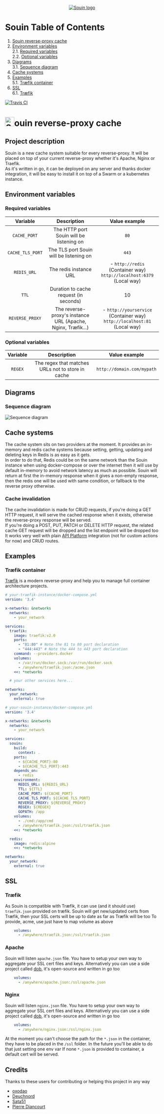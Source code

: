 <p align="center"><a href="https://github.com/darkweak/souin"><img src="docs/img/logo.svg?sanitize=true" alt="Souin logo"></a></p>

# Souin Table of Contents
1. [Souin reverse-proxy cache](#project-description)
2. [Environment variables](#environment-variables)  
  2.1. [Required variables](#required-variables)  
  2.2. [Optional variables](#optional-variables)
3. [Diagrams](#diagrams)  
  3.1. [Sequence diagram](#sequence-diagram)
4. [Cache systems](#cache-systems)
5. [Examples](#examples)  
  5.1. [Træfik container](#træfik-container)
6. [SSL](#ssl)  
  6.1. [Træfik](#træfik)

[![Travis CI](https://travis-ci.com/Darkweak/Souin.svg?branch=master)](https://travis-ci.com/Darkweak/Souin)

# <img src="docs/img/logo.svg?sanitize=true" alt="Souin logo" width="30" height="30">ouin reverse-proxy cache

## Project description
Souin is a new cache system suitable for every reverse-proxy. It will be placed on top of your current reverse-proxy whether it's Apache, Nginx or Traefik.  
As it's written in go, it can be deployed on any server and thanks docker integration, it will be easy to install it on top of a Swarm or a kubernetes instance.

## Environment variables

### Required variables
|  Variable  |  Description  |  Value example  |
|:---:|:---:|:---:|
|`CACHE_PORT`|The HTTP port Souin will be listening on |`80`|
|`CACHE_TLS_PORT`|The TLS port Souin will be listening on|`443`|
|`REDIS_URL`|The redis instance URL|- `http://redis` (Container way)<br/>`http://localhost:6379` (Local way)|
|`TTL`|Duration to cache request (in seconds)|10|
|`REVERSE_PROXY`|The reverse-proxy's instance URL (Apache, Nginx, Træfik...)|- `http://yourservice` (Container way)<br/>`http://localhost:81` (Local way)|

### Optional variables
|  Variable  |  Description  |  Value example  |
|:---:|:---:|:---:|
|`REGEX`|The regex that matches URLs not to store in cache|`http://domain.com/mypath`|

## Diagrams

### Sequence diagram
<img src="docs/plantUML/sequenceDiagram.svg?sanitize=true" alt="Sequence diagram">

## Cache systems
The cache system sits on two providers at the moment. It provides an in-memory and redis cache systems because setting, getting, updating and deleting keys in Redis is as easy as it gets.  
In order to do that, Redis could be on the same network than the Souin instance when using docker-compose or over the internet then it will use by default in-memory to avoid network latency as much as possible. 
Souin will return at first the in-memory response when it gives a non-empty response, then the redis one will be used with same condition, or fallback to the reverse proxy otherwise.

### Cache invalidation
The cache invalidation is made for CRUD requests, if you're doing a GET HTTP request, it will serve the cached response when it exists, otherwise the reverse-proxy response will be served.  
If you're doing a POST, PUT, PATCH or DELETE HTTP request, the related cache GET request will be dropped and the list endpoint will be dropped too  
It works very well with plain [API Platform](https://api-platform.com) integration (not for custom actions for now) and CRUD routes.

## Examples

### Træfik container
[Træfik](https://traefik.io) is a modern reverse-proxy and help you to manage full container architecture projects.

```yaml
# your-traefik-instance/docker-compose.yml
version: '3.4'

x-networks: &networks
  networks:
    - your_network

services:
  traefik:
    image: traefik:v2.0
    ports:
      - "81:80" # Note the 81 to 80 port declaration
      - "444:443" # Note the 444 to 443 port declaration
    command: --providers.docker
    volumes:
      - /var/run/docker.sock:/var/run/docker.sock
      - /anywhere/traefik.json:/acme.json
    <<: *networks

  # your other services here...

networks:
  your_network:
    external: true
```

```yaml
# your-souin-instance/docker-compose.yml
version: '3.4'

x-networks: &networks
  networks:
    - your_network

services:
  souin:
    build:
      context: .
    ports:
      - ${CACHE_PORT}:80
      - ${CACHE_TLS_PORT}:443
    depends_on:
      - redis
    environment:
      REDIS_URL: ${REDIS_URL}
      TTL: ${TTL}
      CACHE_PORT: ${CACHE_PORT}
      CACHE_TLS_PORT: ${CACHE_TLS_PORT}
      REVERSE_PROXY: ${REVERSE_PROXY}
      REGEX: ${REGEX}
      GOPATH: /app
    volumes:
      - ./cmd:/app/cmd
      - /anywhere/traefik.json:/ssl/traefik.json
    <<: *networks

  redis:
    image: redis:alpine
    <<: *networks

networks:
  your_network:
    external: true
```

## SSL

### Træfik
As Souin is compatible with Træfik, it can use (and it should use) `traefik.json` provided on træfik. Souin will get new/updated certs from Træfik, then your SSL certs will be up to date as far as Træfik will be too
To provide, acme, use just have to map volume as above
```yaml
    volumes:
      - /anywhere/traefik.json:/ssl/traefik.json
```
### Apache
Souin will listen `apache.json` file. You have to setup your own way to aggregate your SSL cert files and keys. Alternatively you can use a side project called [dob](https://github.com/darkweak/dob), it's open-source and written in go too
```yaml
    volumes:
      - /anywhere/apache.json:/ssl/apache.json
```
### Nginx
Souin will listen `nginx.json` file. You have to setup your own way to aggregate your SSL cert files and keys. Alternatively you can use a side project called [dob](https://github.com/darkweak/dob), it's open-source and written in go too
```yaml
    volumes:
      - /anywhere/nginx.json:/ssl/nginx.json
```
At the moment you can't choose the path for the `*.json` in the container, they have to be placed in the `/ssl` folder. In the future you'll be able to do that just setting one env var
If none `*.json` is provided to container, a default cert will be served.


## Credits

Thanks to these users for contributing or helping this project in any way  
* [oxodao](https://github.com/oxodao)
* [Deuchnord](https://github.com/deuchnord)
* [Sata51](https://github.com/sata51)
* [Pierre Diancourt](https://github.com/pierrediancourt)
